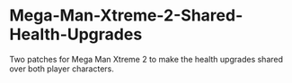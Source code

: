 # Mega-Man-Xtreme-2-Shared-Health-Upgrades
Two patches for Mega Man Xtreme 2 to make the health upgrades shared over both player characters.
